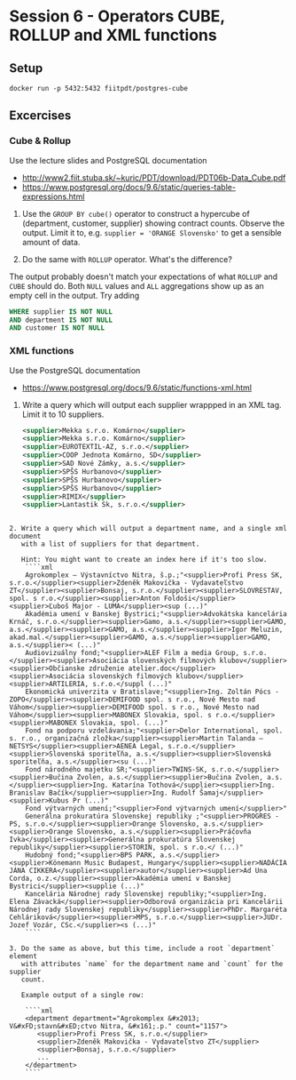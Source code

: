 # Session 6 - Operators CUBE, ROLLUP and XML functions

## Setup

    docker run -p 5432:5432 fiitpdt/postgres-cube

## Excercises

### Cube & Rollup

Use the lecture slides and PostgreSQL documentation

- http://www2.fiit.stuba.sk/~kuric/PDT/download/PDT06b-Data_Cube.pdf
- https://www.postgresql.org/docs/9.6/static/queries-table-expressions.html

1. Use the `GROUP BY cube()` operator to construct a hypercube of (department,
   customer, supplier) showing contract counts. Observe the output. Limit it
   to, e.g. `supplier = 'ORANGE Slovensko'` to get a sensible amount of data.

2. Do the same with `ROLLUP` operator. What's the difference?

  The output probably doesn't match your expectations of what `ROLLUP` and `CUBE` should do.
  Both `NULL` values and `ALL` aggregations show up as an empty cell in the output.
  Try adding 
  
  ````sql
  WHERE supplier IS NOT NULL
  AND department IS NOT NULL
  AND customer IS NOT NULL
  ````

### XML functions

Use the PostgreSQL documentation

- https://www.postgresql.org/docs/9.6/static/functions-xml.html

1. Write a query which will output each supplier wrappped in an XML tag. Limit
   it to 10 suppliers.
   
    ````xml
    <supplier>Mekka s.r.o. Komárno</supplier>
    <supplier>Mekka s.r.o. Komárno</supplier>
    <supplier>EUROTEXTIL-AZ, s.r.o.</supplier>
    <supplier>COOP Jednota Komárno, SD</supplier>
    <supplier>SAD Nové Zámky, a.s.</supplier>
    <supplier>SPŠS Hurbanovo</supplier>
    <supplier>SPŠS Hurbanovo</supplier>
    <supplier>SPŠS Hurbanovo</supplier>
    <supplier>RIMIX</supplier>
    <supplier>Lantastik Sk, s.r.o.</supplier>
````

2. Write a query which will output a department name, and a single xml document
   with a list of suppliers for that department.

   Hint: You might want to create an index here if it's too slow.
    ````xml
    Agrokomplex – Výstavníctvo Nitra, š.p.;"<supplier>Profi Press SK, s.r.o.</supplier><supplier>Zdeněk Makovička - Vydavateľstvo ZT</supplier><supplier>Bonsaj, s.r.o.</supplier><supplier>SLOVRESTAV, spol. s r.o.</supplier><supplier>Anton Foldoši</supplier><supplier>Ľuboš Major - LUMA</supplier><sup (...)"
    Akadémia umení v Banskej Bystrici;"<supplier>Advokátska kancelária Krnáč, s.r.o.</supplier><supplier>Gamo, a.s.</supplier><supplier>GAMO, a.s.</supplier><supplier>GAMO, a.s.</supplier><supplier>Igor Meluzin, akad.mal.</supplier><supplier>GAMO, a.s.</supplier><supplier>GAMO, a.s.</supplier>< (...)"
    Audiovizuálny fond;"<supplier>ALEF Film a media Group, s.r.o.</supplier><supplier>Asociácia slovenských filmových klubov</supplier><supplier>Občianske združenie atelier.doc</supplier><supplier>Asociácia slovenských filmových klubov</supplier><supplier>ARTILERIA, s.r.o.</suppl (...)"
    Ekonomická univerzita v Bratislave;"<supplier>Ing. Zoltán Pócs - ZOPO</supplier><supplier>DEMIFOOD spol. s r.o., Nové Mesto nad Váhom</supplier><supplier>DEMIFOOD spol. s r.o., Nové Mesto nad Váhom</supplier><supplier>MABONEX Slovakia, spol. s r.o.</supplier><supplier>MABONEX Slovakia, spol. (...)"
    Fond na podporu vzdelávania;"<supplier>Delor International, spol. s. r.o., organizačná zložka</supplier><supplier>Martin Talanda – NETSYS</supplier><supplier>AENEA Legal, s.r.o.</supplier><supplier>Slovenská sporiteľňa, a.s.</supplier><supplier>Slovenská sporiteľňa, a.s.</supplier><su (...)"
    Fond národného majetku SR;"<supplier>TWINS-SK, s.r.o.</supplier><supplier>Bučina Zvolen, a.s.</supplier><supplier>Bučina Zvolen, a.s.</supplier><supplier>Ing. Katarína Tothová</supplier><supplier>Ing. Branislav Bačík</supplier><supplier>Ing. Rudolf Šamaj</supplier><supplier>Kubus Pr (...)"
    Fond výtvarných umení;"<supplier>Fond výtvarných umení</supplier>"
    Generálna prokuratúra Slovenskej republiky ;"<supplier>PROGRES - PS, s.r.o.</supplier><supplier>Orange Slovensko, a.s.</supplier><supplier>Orange Slovensko, a.s.</supplier><supplier>Práčovňa Ivka</supplier><supplier>Generálna prokuratúra Slovenskej republiky</supplier><supplier>STORIN, spol. s r.o.</ (...)"
    Hudobný fond;"<supplier>BPS PARK, a.s.</supplier><supplier>Könemann Music Budapest, Hungary</supplier><supplier>NADÁCIA JÁNA CIKKERA</supplier><supplier>autor</supplier><supplier>Ad Una Corda, o.z.</supplier><supplier>Akadémia umení v Banskej Bystrici</supplier><supplie (...)"
    Kancelária Národnej rady Slovenskej republiky;"<supplier>Ing. Elena Závacká</supplier><supplier>Odborová organizácia pri Kancelárii Národnej rady Slovenskej republiky</supplier><supplier>PhDr. Margaréta Cehláriková</supplier><supplier>MPS, s.r.o.</supplier><supplier>JUDr. Jozef Vozár, CSc.</supplier><s (...)"
    ````

3. Do the same as above, but this time, include a root `department` element
   with attributes `name` for the department name and `count` for the supplier
   count.

   Example output of a single row:

    ````xml
    <department department="Agrokomplex &#x2013; V&#xFD;stavn&#xED;ctvo Nitra, &#x161;.p." count="1157">
       <supplier>Profi Press SK, s.r.o.</supplier>
       <supplier>Zdeněk Makovička - Vydavateľstvo ZT</supplier>
       <supplier>Bonsaj, s.r.o.</supplier>
       ...
    </department>
    ````
